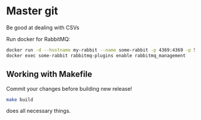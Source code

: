 # Master git

Be good at dealing with CSVs

Run docker for RabbitMQ:

```BASH
docker run -d --hostname my-rabbit --name some-rabbit -p 4369:4369 -p 5671:5671 -p 5672:5672 -p 15672:15672 rabbitmq
docker exec some-rabbit rabbitmq-plugins enable rabbitmq_management
```

## Working with Makefile 

Commit your changes before building new release!  

```BASH
make build
```

does all necessary things.